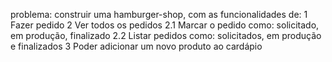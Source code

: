 problema: construir uma hamburger-shop, com as funcionalidades de:
1 Fazer pedido
2 Ver todos os pedidos
2.1 Marcar o pedido como: solicitado, em produção, finalizado
2.2 Listar pedidos como: solicitados, em produção e finalizados
3 Poder adicionar um novo produto ao cardápio

